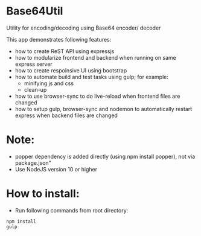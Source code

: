 # Base64Util
Utility for encoding/decoding using Base64 encoder/ decoder

This app demonstrates following features:
- how to create ReST API using expressjs
- how to modularize frontend and backend when running on same express server
- how to create respoinsive UI using bootstrap
- how to automate build and test tasks using gulp; for example:
    - minifying js and css
    - clean-up
- how to use browser-sync to do live-reload when frontend files are changed
- how to setup gulp, browser-sync and nodemon to automatically restart express when backend files are changed


# Note:
- popper dependency is added directly (using npm install popper), not via package.json"
- Use NodeJS version 10 or higher

# How to install:
- Run following commands from root directory:
```
npm install
gulp
```
